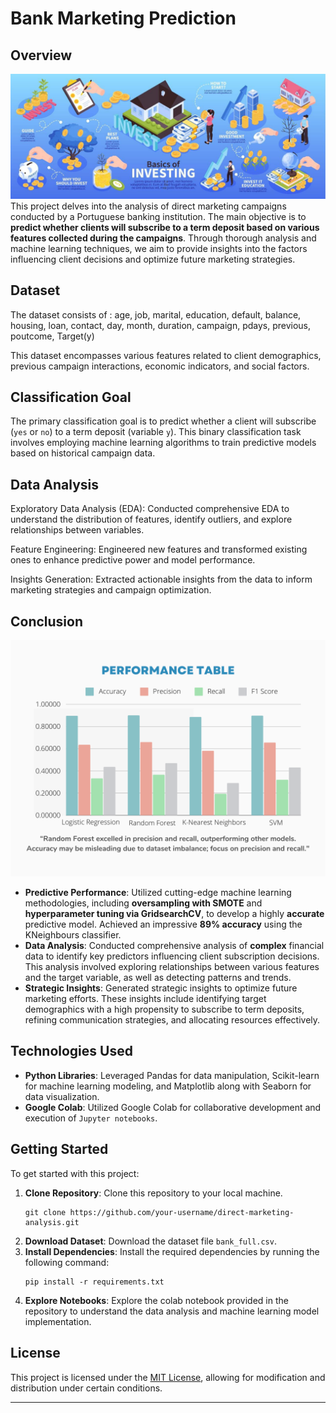 # Bank Marketing Prediction

## Overview
![Project Overview](images/Project_Overview.jpg)
This project delves into the analysis of direct marketing campaigns conducted by a Portuguese banking institution. The main objective is to **predict whether clients will subscribe to a term deposit based on various features collected during the campaigns**. Through thorough analysis and machine learning techniques, we aim to provide insights into the factors influencing client decisions and optimize future marketing strategies.

## Dataset
The dataset consists of :
age, job, marital, education, default, balance, housing, loan, contact, day, month, duration, campaign, pdays, previous, poutcome, Target(y)

This dataset encompasses various features related to client demographics, previous campaign interactions, economic indicators, and social factors.

## Classification Goal
The primary classification goal is to predict whether a client will subscribe (`yes` or `no`) to a term deposit (variable `y`). This binary classification task involves employing machine learning algorithms to train predictive models based on historical campaign data.

## Data Analysis
Exploratory Data Analysis (EDA): Conducted comprehensive EDA to understand the distribution of features, identify outliers, and explore relationships between variables.
 <!--- Insert a visualization showcasing exploratory data analysis techniques --->

Feature Engineering: Engineered new features and transformed existing ones to enhance predictive power and model performance.
 <!--- Insert an image/gif depicting feature engineering process --->

Insights Generation: Extracted actionable insights from the data to inform marketing strategies and campaign optimization.
 <!--- Insert a visualization summarizing key insights from the data analysis process --->

## Conclusion
![Performance](images/Performance.png)
- **Predictive Performance**: Utilized cutting-edge machine learning methodologies, including **oversampling with SMOTE** and **hyperparameter tuning via GridsearchCV**, to develop a highly **accurate** predictive model. Achieved an impressive **89% accuracy** using the KNeighbours classifier.
- **Data Analysis**: Conducted comprehensive analysis of **complex** financial data to identify key predictors influencing client subscription decisions. This analysis involved exploring relationships between various features and the target variable, as well as detecting patterns and trends.
- **Strategic Insights**: Generated strategic insights to optimize future marketing efforts. These insights include identifying target demographics with a high propensity to subscribe to term deposits, refining communication strategies, and allocating resources effectively.

## Technologies Used
- **Python Libraries**: Leveraged Pandas for data manipulation, Scikit-learn for machine learning modeling, and Matplotlib along with Seaborn for data visualization.
- **Google Colab**: Utilized Google Colab for collaborative development and execution of `Jupyter notebooks`.

 
## Getting Started
To get started with this project:

1. **Clone Repository**: Clone this repository to your local machine.
   ```
   git clone https://github.com/your-username/direct-marketing-analysis.git
   ```
2. **Download Dataset**: Download the dataset file `bank_full.csv`.
3. **Install Dependencies**: Install the required dependencies by running the following command:
   ```
   pip install -r requirements.txt
   ```
4. **Explore Notebooks**: Explore the colab notebook provided in the repository to understand the data analysis and machine learning model implementation.

## License
This project is licensed under the [MIT License](LICENSE), allowing for modification and distribution under certain conditions.

---
